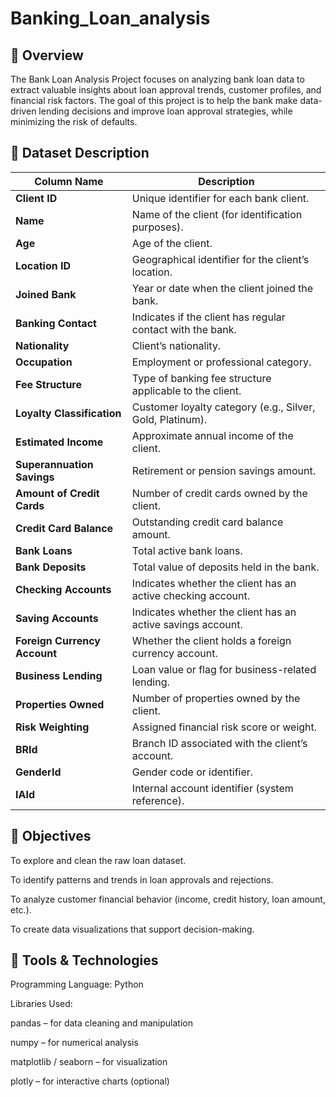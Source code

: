 # Banking_Loan_analysis

## 📘 Overview

The Bank Loan Analysis Project focuses on analyzing bank loan data to extract valuable insights about loan approval trends, customer profiles, and financial risk factors. The goal of this project is to help the bank make data-driven lending decisions and improve loan approval strategies, while minimizing the risk of defaults.

## 🧾 Dataset Description

| **Column Name**              | **Description**                                              |
| ---------------------------- | ------------------------------------------------------------ |
| **Client ID**                | Unique identifier for each bank client.                      |
| **Name**                     | Name of the client (for identification purposes).            |
| **Age**                      | Age of the client.                                           |
| **Location ID**              | Geographical identifier for the client’s location.           |
| **Joined Bank**              | Year or date when the client joined the bank.                |
| **Banking Contact**          | Indicates if the client has regular contact with the bank.   |
| **Nationality**              | Client’s nationality.                                        |
| **Occupation**               | Employment or professional category.                         |
| **Fee Structure**            | Type of banking fee structure applicable to the client.      |
| **Loyalty Classification**   | Customer loyalty category (e.g., Silver, Gold, Platinum).    |
| **Estimated Income**         | Approximate annual income of the client.                     |
| **Superannuation Savings**   | Retirement or pension savings amount.                        |
| **Amount of Credit Cards**   | Number of credit cards owned by the client.                  |
| **Credit Card Balance**      | Outstanding credit card balance amount.                      |
| **Bank Loans**               | Total active bank loans.                                     |
| **Bank Deposits**            | Total value of deposits held in the bank.                    |
| **Checking Accounts**        | Indicates whether the client has an active checking account. |
| **Saving Accounts**          | Indicates whether the client has an active savings account.  |
| **Foreign Currency Account** | Whether the client holds a foreign currency account.         |
| **Business Lending**         | Loan value or flag for business-related lending.             |
| **Properties Owned**         | Number of properties owned by the client.                    |
| **Risk Weighting**           | Assigned financial risk score or weight.                     |
| **BRId**                     | Branch ID associated with the client’s account.              |
| **GenderId**                 | Gender code or identifier.                                   |
| **IAId**                     | Internal account identifier (system reference).              |



## 🎯 Objectives

To explore and clean the raw loan dataset.

To identify patterns and trends in loan approvals and rejections.

To analyze customer financial behavior (income, credit history, loan amount, etc.).

To create data visualizations that support decision-making.


## 🧰 Tools & Technologies

Programming Language: Python

Libraries Used:

pandas – for data cleaning and manipulation

numpy – for numerical analysis

matplotlib / seaborn – for visualization

plotly – for interactive charts (optional)
